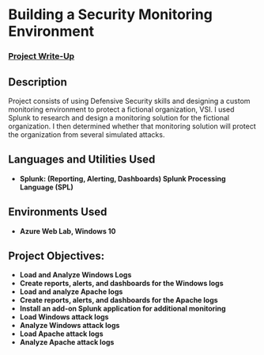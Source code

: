 <h1>Building a Security Monitoring Environment</h1>

 ### [Project Write-Up](https://docs.google.com/document/d/1VRTeP7PLbgcyhvebMP8jcaGguTUgDqtM8p-9gdiHTkU/edit?usp=sharing)

<h2>Description</h2>
Project consists of using Defensive Security skills and designing a custom monitoring environment to protect a fictional organization, VSI. I used Splunk to research and design a monitoring solution for the fictional organization. I then determined whether that monitoring solution will protect the organization from several simulated attacks.
<br />


<h2>Languages and Utilities Used</h2>

- <b>Splunk: (Reporting, Alerting, Dashboards) Splunk Processing Language (SPL)</b> 

<h2>Environments Used </h2>

- <b>Azure Web Lab, Windows 10</b>

<h2>Project Objectives:</h2>

- <b>Load and Analyze Windows Logs</b>
- <b>Create reports, alerts, and dashboards for the Windows logs</b>
- <b>Load and analyze Apache logs</b>
- <b>Create reports, alerts, and dashboards for the Apache logs</b>
- <b>Install an add-on Splunk application for additional monitoring</b>
- <b>Load Windows attack logs</b>
- <b>Analyze Windows attack logs</b>
- <b>Load Apache attack logs</b>
- <b>Analyze Apache attack logs</b>

